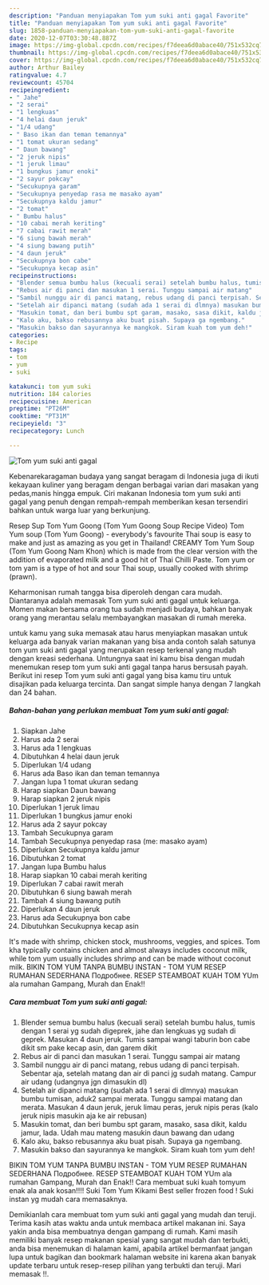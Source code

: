 ```yaml
---
description: "Panduan menyiapakan Tom yum suki anti gagal Favorite"
title: "Panduan menyiapakan Tom yum suki anti gagal Favorite"
slug: 1858-panduan-menyiapakan-tom-yum-suki-anti-gagal-favorite
date: 2020-12-07T03:30:48.887Z
image: https://img-global.cpcdn.com/recipes/f7deea6d0abace40/751x532cq70/tom-yum-suki-anti-gagal-foto-resep-utama.jpg
thumbnail: https://img-global.cpcdn.com/recipes/f7deea6d0abace40/751x532cq70/tom-yum-suki-anti-gagal-foto-resep-utama.jpg
cover: https://img-global.cpcdn.com/recipes/f7deea6d0abace40/751x532cq70/tom-yum-suki-anti-gagal-foto-resep-utama.jpg
author: Arthur Bailey
ratingvalue: 4.7
reviewcount: 45704
recipeingredient:
- " Jahe"
- "2 serai"
- "1 lengkuas"
- "4 helai daun jeruk"
- "1/4 udang"
- " Baso ikan dan teman temannya"
- "1 tomat ukuran sedang"
- " Daun bawang"
- "2 jeruk nipis"
- "1 jeruk limau"
- "1 bungkus jamur enoki"
- "2 sayur pokcay"
- "Secukupnya garam"
- "Secukupnya penyedap rasa me masako ayam"
- "Secukupnya kaldu jamur"
- "2 tomat"
- " Bumbu halus"
- "10 cabai merah keriting"
- "7 cabai rawit merah"
- "6 siung bawah merah"
- "4 siung bawang putih"
- "4 daun jeruk"
- "Secukupnya bon cabe"
- "Secukupnya kecap asin"
recipeinstructions:
- "Blender semua bumbu halus (kecuali serai) setelah bumbu halus, tumis dengan 1 serai yg sudah digeprek, jahe dan lengkuas yg sudah di geprek. Masukan 4 daun jeruk. Tumis sampai wangi taburin bon cabe dikit sm pake kecap asin, dan garem dikit"
- "Rebus air di panci dan masukan 1 serai. Tunggu sampai air matang"
- "Sambil nunggu air di panci matang, rebus udang di panci terpisah. Sebentar aja, setelah matang dan air di panci jg sudah matang. Campur air udang (udangnya jgn dimasukin dl)"
- "Setelah air dipanci matang (sudah ada 1 serai di dlmnya) masukan bumbu tumisan, aduk2 sampai merata. Tunggu sampai matang dan merata. Masukan 4 daun jeruk, jeruk limau peras, jeruk nipis peras (kalo jeruk nipis masukin aja ke air rebusan)"
- "Masukin tomat, dan beri bumbu spt garam, masako, sasa dikit, kaldu jamur, lada. Udah mau mateng masukin daun bawang dan udang"
- "Kalo aku, bakso rebusannya aku buat pisah. Supaya ga ngembang."
- "Masukin bakso dan sayurannya ke mangkok. Siram kuah tom yum deh!"
categories:
- Recipe
tags:
- tom
- yum
- suki

katakunci: tom yum suki 
nutrition: 184 calories
recipecuisine: American
preptime: "PT26M"
cooktime: "PT31M"
recipeyield: "3"
recipecategory: Lunch

---
```



![Tom yum suki anti gagal](https://img-global.cpcdn.com/recipes/f7deea6d0abace40/751x532cq70/tom-yum-suki-anti-gagal-foto-resep-utama.jpg)

Kebenarekaragaman budaya yang sangat beragam di Indonesia juga di ikuti kekayaan kuliner yang beragam dengan berbagai varian dari masakan yang pedas,manis hingga empuk. Ciri makanan Indonesia tom yum suki anti gagal yang penuh dengan rempah-rempah memberikan kesan tersendiri bahkan untuk warga luar yang berkunjung.


Resep Sup Tom Yum Goong (Tom Yum Goong Soup Recipe Video) Tom Yum soup (Tom Yum Goong) - everybody&#39;s favourite Thai soup is easy to make and just as amazing as you get in Thailand! CREAMY Tom Yum Soup (Tom Yum Goong Nam Khon) which is made from the clear version with the addition of evaporated milk and a good hit of Thai Chilli Paste. Tom yum or tom yam is a type of hot and sour Thai soup, usually cooked with shrimp (prawn).

Keharmonisan rumah tangga bisa diperoleh dengan cara mudah. Diantaranya adalah memasak Tom yum suki anti gagal untuk keluarga. Momen makan bersama orang tua sudah menjadi budaya, bahkan banyak orang yang merantau selalu membayangkan masakan di rumah mereka.

untuk kamu yang suka memasak atau harus menyiapkan masakan untuk keluarga ada banyak varian makanan yang bisa anda contoh salah satunya tom yum suki anti gagal yang merupakan resep terkenal yang mudah dengan kreasi sederhana. Untungnya saat ini kamu bisa dengan mudah menemukan resep tom yum suki anti gagal tanpa harus bersusah payah.
Berikut ini resep Tom yum suki anti gagal yang bisa kamu tiru untuk disajikan pada keluarga tercinta. Dan sangat simple hanya dengan 7 langkah dan 24 bahan.


<!--inarticleads1-->

##### Bahan-bahan yang perlukan membuat Tom yum suki anti gagal:

1. Siapkan  Jahe
1. Harus ada 2 serai
1. Harus ada 1 lengkuas
1. Dibutuhkan 4 helai daun jeruk
1. Diperlukan 1/4 udang
1. Harus ada  Baso ikan dan teman temannya
1. Jangan lupa 1 tomat ukuran sedang
1. Harap siapkan  Daun bawang
1. Harap siapkan 2 jeruk nipis
1. Diperlukan 1 jeruk limau
1. Diperlukan 1 bungkus jamur enoki
1. Harus ada 2 sayur pokcay
1. Tambah Secukupnya garam
1. Tambah Secukupnya penyedap rasa (me: masako ayam)
1. Diperlukan Secukupnya kaldu jamur
1. Dibutuhkan 2 tomat
1. Jangan lupa  Bumbu halus
1. Harap siapkan 10 cabai merah keriting
1. Diperlukan 7 cabai rawit merah
1. Dibutuhkan 6 siung bawah merah
1. Tambah 4 siung bawang putih
1. Diperlukan 4 daun jeruk
1. Harus ada Secukupnya bon cabe
1. Dibutuhkan Secukupnya kecap asin


It&#39;s made with shrimp, chicken stock, mushrooms, veggies, and spices. Tom kha typically contains chicken and almost always includes coconut milk, while tom yum usually includes shrimp and can be made without coconut milk. BIKIN TOM YUM TANPA BUMBU INSTAN - TOM YUM RESEP RUMAHAN SEDERHANA Подробнее. RESEP STEAMBOAT KUAH TOM YUm ala rumahan Gampang, Murah dan Enak!! 

<!--inarticleads2-->

##### Cara membuat  Tom yum suki anti gagal:

1. Blender semua bumbu halus (kecuali serai) setelah bumbu halus, tumis dengan 1 serai yg sudah digeprek, jahe dan lengkuas yg sudah di geprek. Masukan 4 daun jeruk. Tumis sampai wangi taburin bon cabe dikit sm pake kecap asin, dan garem dikit
1. Rebus air di panci dan masukan 1 serai. Tunggu sampai air matang
1. Sambil nunggu air di panci matang, rebus udang di panci terpisah. Sebentar aja, setelah matang dan air di panci jg sudah matang. Campur air udang (udangnya jgn dimasukin dl)
1. Setelah air dipanci matang (sudah ada 1 serai di dlmnya) masukan bumbu tumisan, aduk2 sampai merata. Tunggu sampai matang dan merata. Masukan 4 daun jeruk, jeruk limau peras, jeruk nipis peras (kalo jeruk nipis masukin aja ke air rebusan)
1. Masukin tomat, dan beri bumbu spt garam, masako, sasa dikit, kaldu jamur, lada. Udah mau mateng masukin daun bawang dan udang
1. Kalo aku, bakso rebusannya aku buat pisah. Supaya ga ngembang.
1. Masukin bakso dan sayurannya ke mangkok. Siram kuah tom yum deh!


BIKIN TOM YUM TANPA BUMBU INSTAN - TOM YUM RESEP RUMAHAN SEDERHANA Подробнее. RESEP STEAMBOAT KUAH TOM YUm ala rumahan Gampang, Murah dan Enak!! Cara membuat suki kuah tomyum enak ala anak kosan!!!! Suki Tom Yum Kikami Best seller frozen food ! Suki instan yg mudah cara memasaknya. 

Demikianlah cara membuat tom yum suki anti gagal yang mudah dan teruji. Terima kasih atas waktu anda untuk membaca artikel makanan ini. Saya yakin anda bisa membuatnya dengan gampang di rumah. Kami masih memiliki banyak resep makanan spesial yang sangat mudah dan terbukti, anda bisa menemukan di halaman kami, apabila artikel bermanfaat jangan lupa untuk bagikan dan bookmark halaman website ini karena akan banyak update terbaru untuk resep-resep pilihan yang terbukti dan teruji. Mari memasak !!. 
